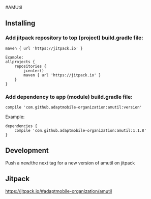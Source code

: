#AMUtil

## Installing

### Add jitpack repository to top (project) build.gradle file:

    maven { url 'https://jitpack.io' }

    Example:
    allprojects {
        repositories {
            jcenter()
            maven { url 'https://jitpack.io' }
        }
    }

### Add dependency to app (module) build.gradle file:

    compile 'com.github.adaptmobile-organization:amutil:version'

  Example:
    
    dependencies {
        compile 'com.github.adaptmobile-organization:amutil:1.1.8'
    }

## Development

  Push a new/the next tag for a new version of amutil on jitpack

## Jitpack

  https://jitpack.io/#adaptmobile-organization/amutil
